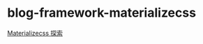 # blog-framework-materializecss

[Materializecss 探索](http://foreachsam.github.io/blog-framework-materializecss/)
